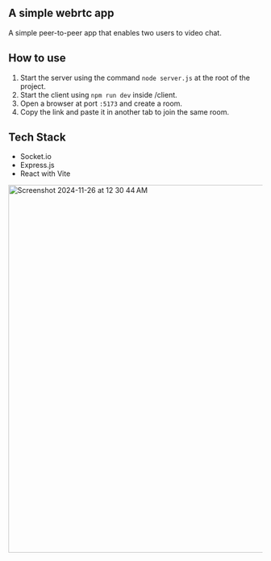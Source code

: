 ## A simple webrtc app

A simple peer-to-peer app that enables two users to video chat.

## How to use
1. Start the server using the command `node server.js` at the root of the project.
2. Start the client using `npm run dev` inside /client.
3. Open a browser at port `:5173` and create a room.
4. Copy the link and paste it in another tab to join the same room.

## Tech Stack

- Socket.io
- Express.js
- React with Vite


<img width="729" alt="Screenshot 2024-11-26 at 12 30 44 AM" src="https://github.com/user-attachments/assets/7afd9b55-5e64-4360-96d8-046059d019c9">
